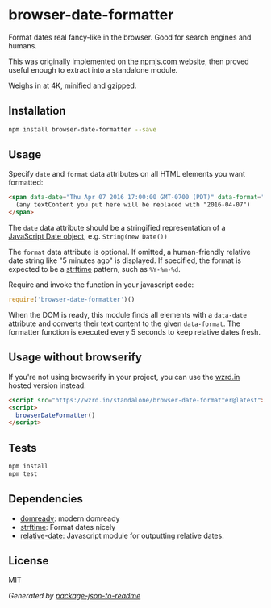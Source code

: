 # browser-date-formatter

Format dates real fancy-like in the browser. Good for search engines and humans.

This was originally implemented on [the npmjs.com website](https://github.com/npm/newww/blob/ec7ed58a3406c2ebd7a121218b99349432d8d575/assets/scripts/date-formatting.js), then proved useful enough to extract into a standalone module.

Weighs in at 4K, minified and gzipped.

## Installation

```sh
npm install browser-date-formatter --save
```

## Usage

Specify `date` and `format` data attributes on all HTML elements you want
formatted:

```html
<span data-date="Thu Apr 07 2016 17:00:00 GMT-0700 (PDT)" data-format="%Y-%m-%d">
  (any textContent you put here will be replaced with "2016-04-07")
</span>
```

The `date` data attribute should be a stringified representation of a [JavaScript Date
object](https://developer.mozilla.org/en-US/docs/Web/JavaScript/Reference/Global_Objects/Date),
e.g. `String(new Date())`

The `format` data attribute is optional. If omitted, a human-friendly relative date
string like "5 minutes ago" is displayed. If specified, the format is expected
to be a [strftime](http://strftime.org/) pattern, such as `%Y-%m-%d`.

Require and invoke the function in your javascript code:

```js
require('browser-date-formatter')()
```

When the DOM is ready, this module finds all elements with a `data-date`
attribute and converts their text content to the given `data-format`. The
formatter function is executed every 5 seconds to keep relative dates fresh.

## Usage without browserify

If you're not using browserify in your project, you can use the
[wzrd.in](http://wzrd.in) hosted version instead:

```html
<script src="https://wzrd.in/standalone/browser-date-formatter@latest"></script>
<script>
  browserDateFormatter()
</script>
```

## Tests

```sh
npm install
npm test
```

## Dependencies

- [domready](https://ghub.io/domready): modern domready
- [strftime](https://ghub.io/prettydate): Format dates nicely
- [relative-date](https://ghub.io/relative-date): Javascript module for outputting relative dates.

## License

MIT

_Generated by [package-json-to-readme](https://github.com/zeke/package-json-to-readme)_
